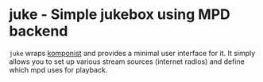 # juke - Simple jukebox using MPD backend

`juke` wraps [komponist](https://github.com/hughsk/komponist) and provides a
minimal user interface for it. It simply allows you to set up various stream
sources (internet radios) and define which mpd uses for playback.
